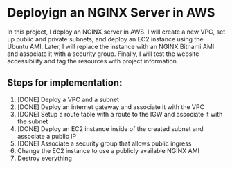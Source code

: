 # Deployign an NGINX Server in AWS

In this project, I deploy an NGINX server in AWS. I will create a new VPC, set up public and private subnets, and deploy an EC2 instance using the Ubuntu AMI. Later, I will replace the instance with an NGINX Bitnami AMI and associate it with a security group. Finally, I will test the website accessibility and tag the resources with project information.

## Steps for implementation:

1. [DONE] Deploy a VPC and a subnet
2. [DONE] Deploy an internet gateway and associate it with the VPC
3. [DONE] Setup a route table with a route to the IGW and associate it with the subnet
4. [DONE] Deploy an EC2 instance inside of the created subnet and associate a public IP
5. [DONE] Associate a security group that allows public ingress
6. Change the EC2 instance to use a publicly available NGINX AMI
7. Destroy everything